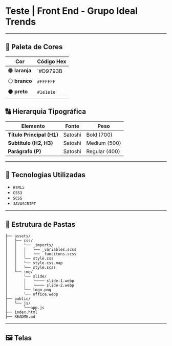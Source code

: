 # Teste | Front End - Grupo Ideal Trends

---

## 🎨 Paleta de Cores

| Cor         | Código Hex   |
|------------|------------|
| 🟠 **laranja** | `#D9793B | #c76531` |
| ⚪ **branco** | `#FFFFFF` |
| ⚫ **preto** | `#1e1e1e` |

## 🔠 Hierarquia Tipográfica

| Elemento         | Fonte       | Peso  |
|-----------------|------------|------|
| **Título Principal (H1)** | Satoshi | Bold (700) |
| **Subtítulo (H2, H3)** | Satoshi | Medium (500) |
| **Parágrafo (P)** | Satoshi | Regular (400) |

---

## 🧱 Tecnologias Utilizadas

- ``HTML5``
- ``CSS3``
- ``SCSS``
- ``JAVASCRIPT``

---

## 📂 Estrutura de Pastas

```
├── assets/
│   ├── css/                                    
│   │   └── _imports/           
│   │   │   └── _variables.scss
│   │   │   └── _funcitons.scss        
│   │   └── style.css
│   │   └── style.css.map
│   │   └── style.scss
│   └── img/
│       └── slide/
│       │   └──── slide-1.webp                  
│       │   └──── slide-2.webp                  
│       └── logo.png                            
│       └── office.webp
├── public/    
│   └── js/
│       └──app.js                
├── index.html                                  
├── README.md                                   
```

---

## 🖼️ Telas
